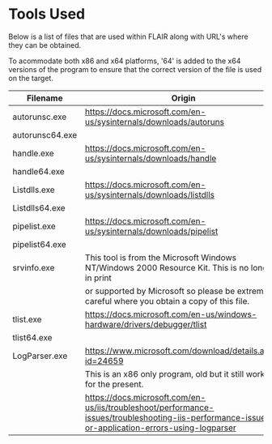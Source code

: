 # Tools Used

Below is a list of files that are used within FLAIR along with URL's where they can be obtained.

To acommodate both x86 and x64 platforms, '64' is added to the x64 versions of the program to ensure that the correct version of the file is used on the target.

| Filename        | Origin                                                                                             |
|-----------------|----------------------------------------------------------------------------------------------------|
| autorunsc.exe   | <https://docs.microsoft.com/en-us/sysinternals/downloads/autoruns>                                 |
| autorunsc64.exe |                                                                                                    |
| handle.exe      | <https://docs.microsoft.com/en-us/sysinternals/downloads/handle>                                   |
| handle64.exe    |                                                                                                    |
| Listdlls.exe    | <https://docs.microsoft.com/en-us/sysinternals/downloads/listdlls>                                 |
| Listdlls64.exe  |                                                                                                    |
| pipelist.exe    | <https://docs.microsoft.com/en-us/sysinternals/downloads/pipelist>                                 |
| pipelist64.exe  |                                                                                                    |
| srvinfo.exe     | This tool is from the Microsoft Windows NT/Windows 2000 Resource Kit. This is no longer in print   |
|                 |    or supported by Microsoft so please be extremly careful where you obtain a copy of this file.   |
| tlist.exe       | <https://docs.microsoft.com/en-us/windows-hardware/drivers/debugger/tlist>                         |
| tlist64.exe     |                                                                                                    |
| LogParser.exe   | <https://www.microsoft.com/download/details.aspx?id=24659>                                         |
|                 |   This is an x86 only program, old but it still works for the present.                             |
|                 |   <https://docs.microsoft.com/en-us/iis/troubleshoot/performance-issues/troubleshooting-iis-performance-issues-or-application-errors-using-logparser> |
